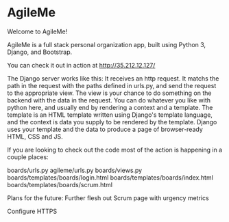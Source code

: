 # AgileMe

Welcome to AgileMe!

AgileMe is a full stack personal organization app, built using Python 3, Django, and Bootstrap.

You can check it out in action at http://35.212.12.127/

The Django server works like this:
It receives an http request. It matchs the path in the request with the paths defined in urls.py, and send the request to the appropriate view.
The view is your chance to do something on the backend with the data in the request. You can do whatever you like with python here, and usually end by rendering a context and a template.
The template is an HTML template written using Django's template language, and the context is data you supply to be rendered by the template. 
Django uses your template and the data to produce a page of browser-ready HTML, CSS and JS.

If you are looking to check out the code most of the action is happening in a couple places:

boards/urls.py
agileme/urls.py
boards/views.py
boards/templates/boards/login.html
boards/templates/boards/index.html
boards/templates/boards/scrum.html


Plans for the future:
Further flesh out Scrum page with urgency metrics

Configure HTTPS

